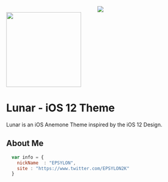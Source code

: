 <div style="text-align:center"><img src ="https://i.imgur.com/M2m7Kof.png" /></div>

<img src="https://i.imgur.com/M2m7Kof.png" width="200">

# Lunar - iOS 12 Theme

Lunar is an iOS Anemone Theme inspired by the iOS 12 Design.

## About Me

```javascript
  var info = {
    nickName  : "EPSYLON",
    site : "https://www.twitter.com/EPSYLON2K"
  }
```
